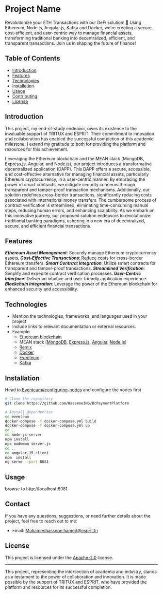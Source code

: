 
# Project Name

Revolutionize your ETH Transactions with our DeFi solution! 🚀 Using Ethereum, Node.js, Angular.js, Kafka and Docker, we're creating a secure, cost-efficient, and user-centric way to manage financial assets, transforming traditional banking into decentralized, efficient, and transparent transactions. Join us in shaping the future of finance!


## Table of Contents

- [Introduction](#introduction)
- [Features](#features)
- [Technologies](#technologies)
- [Installation](#installation)
- [Usage](#usage)
- [Contributing](#contributing)
- [License](#license)

## Introduction
This project, my end-of-study endeavor, owes its existence to the invaluable support of TRITUX and ESPRIT. Their commitment to innovation and collaboration has enabled the successful completion of this academic milestone. I extend my gratitude to both for providing the platform and resources for this achievement.

 Leveraging the Ethereum blockchain and the MEAN stack (MongoDB, Express.js, Angular, and Node.js), our project introduces a transformative decentralized application (DAPP). This DAPP offers a secure, accessible, and cost-effective alternative for managing financial assets, particularly Ethereum cryptocurrency, in a user-centric manner. By embracing the power of smart contracts, we mitigate security concerns through transparent and tamper-proof transaction mechanisms. Additionally, our solution redefines cross-border transactions, significantly reducing costs associated with international money transfers. The cumbersome process of contract verification is streamlined, eliminating time-consuming manual steps, reducing human errors, and enhancing scalability. As we embark on this innovative journey, our proposed solution endeavors to revolutionize traditional banking paradigms, ushering in a new era of decentralized, secure, and efficient financial transactions.
 
## Features

***Ethereum Asset Management***: Securely manage Ethereum cryptocurrency assets.
***Cost-Effective Transactions***: Reduce costs for cross-border Ethereum transfers.
***Smart Contract Integration***: Utilize smart contracts for transparent and tamper-proof transactions.
***Streamlined Verification***: Simplify and expedite contract verification processes.
***User-Centric Interface***: Deliver an intuitive and user-friendly application experience.
***Blockchain Integration***: Leverage the power of the Ethereum blockchain for enhanced security and accessibility.

## Technologies

- Mention the technologies, frameworks, and languages used in your project.
- Include links to relevant documentation or external resources.
- Example:
  - [Ethereum blockchain](https://ethereum.org/en/)
  - MEAN stack ([MongoDB](https://www.mongodb.com), [Express.js](https://expressjs.com), [Angular](https://angular.io), [Node.js](https://nodejs.org/en))
  - [Remix](link)
  - [Docker](link)
  - [Eventeum](https://github.com/eventeum/eventeum) 
  - [Kafka](https://kafka.apache.org)
## Installation
Head to [Eventeum#configuring-nodes](https://github.com/eventeum/eventeum#configuring-nodes)  and configure the nodes first 
```bash
# Clone the repository
git clone https://github.com/HasseneING/BcPaymentPlatform

# Install dependencies
cd eventeum
docker-compose -f docker-compose.yml build
docker-compose -f docker-compose.yml up
cd ..
cd node-js-server
npm install
npx nodemon server.js
cd ..
cd angular-15-client
npm  install
ng serve --port 8081
```
## Usage
browse to http://localhost:8081

## Contact

If you have any questions, suggestions, or need further details about the project, feel free to reach out to me:

- Email: [Mohamedhassene.hamed@esprit.tn](mailto:Mohamedhassene.hamed@esprit.tn)

## License

This project is licensed under the [Apache-2.0](https://spdx.org/licenses/Apache-2.0.html) license.

---

This project, representing the intersection of academia and industry, stands as a testament to the power of collaboration and innovation. It is made possible by the support of TRITUX and ESPRIT, who have provided the platform and resources for its successful completion.